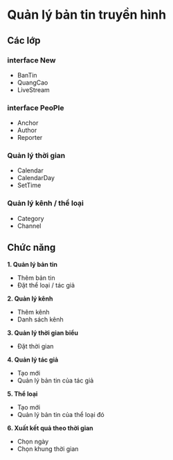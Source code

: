 # Quản lý bản tin truyền hình

## Các lớp

### interface New

- BanTin
- QuangCao
- LiveStream

### interface PeoPle

- Anchor
- Author
- Reporter

### Quản lý thời gian

- Calendar
- CalendarDay
- SetTime

### Quản lý kênh / thể loại

- Category
- Channel

## Chức năng

**1. Quản lý bản tin**
   - Thêm bản tin
   - Đặt thể loại / tác giả

**2. Quản lý kênh**
   - Thêm kênh
   - Danh sách kênh

**3. Quản lý thời gian biểu**
   - Đặt thời gian

**4. Quản lý tác giả**
   - Tạo mới
   - Quản lý bản tin của tác giả

**5. Thể loại**
   - Tạo mới
   - Quản lý bản tin của thể loại đó

**6. Xuất kết quả theo thời gian**
   - Chọn ngày
   - Chọn khung thời gian
